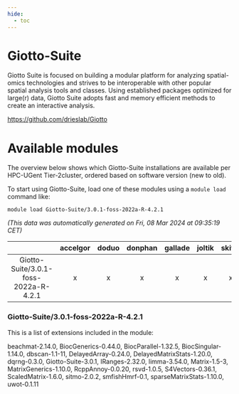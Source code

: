 ```yaml
---
hide:
  - toc
---
```


Giotto-Suite
============


Giotto Suite is focused on building a modular platform for analyzing spatial-omics technologies and strives to be interoperable with other popular spatial analysis tools and classes. Using established packages optimized for large(r) data, Giotto Suite adopts fast and memory efficient methods to create an interactive analysis.

https://github.com/drieslab/Giotto
# Available modules


The overview below shows which Giotto-Suite installations are available per HPC-UGent Tier-2cluster, ordered based on software version (new to old).

To start using Giotto-Suite, load one of these modules using a `module load` command like:

```shell
module load Giotto-Suite/3.0.1-foss-2022a-R-4.2.1
```

*(This data was automatically generated on Fri, 08 Mar 2024 at 09:35:19 CET)*  

| |accelgor|doduo|donphan|gallade|joltik|skitty|
| :---: | :---: | :---: | :---: | :---: | :---: | :---: |
|Giotto-Suite/3.0.1-foss-2022a-R-4.2.1|x|x|x|x|x|x|


### Giotto-Suite/3.0.1-foss-2022a-R-4.2.1

This is a list of extensions included in the module:

beachmat-2.14.0, BiocGenerics-0.44.0, BiocParallel-1.32.5, BiocSingular-1.14.0, dbscan-1.1-11, DelayedArray-0.24.0, DelayedMatrixStats-1.20.0, dqrng-0.3.0, Giotto-Suite-3.0.1, IRanges-2.32.0, limma-3.54.0, Matrix-1.5-3, MatrixGenerics-1.10.0, RcppAnnoy-0.0.20, rsvd-1.0.5, S4Vectors-0.36.1, ScaledMatrix-1.6.0, sitmo-2.0.2, smfishHmrf-0.1, sparseMatrixStats-1.10.0, uwot-0.1.11